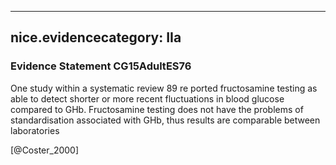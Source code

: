 
---
nice.evidencecategory: IIa
---

### Evidence Statement CG15AdultES76
One study within a systematic review 89 re ported fructosamine testing as able to detect shorter or more recent fluctuations in blood glucose compared to GHb. Fructosamine testing does not have the problems of standardisation associated with GHb, thus results are comparable between laboratories

[@Coster_2000]


